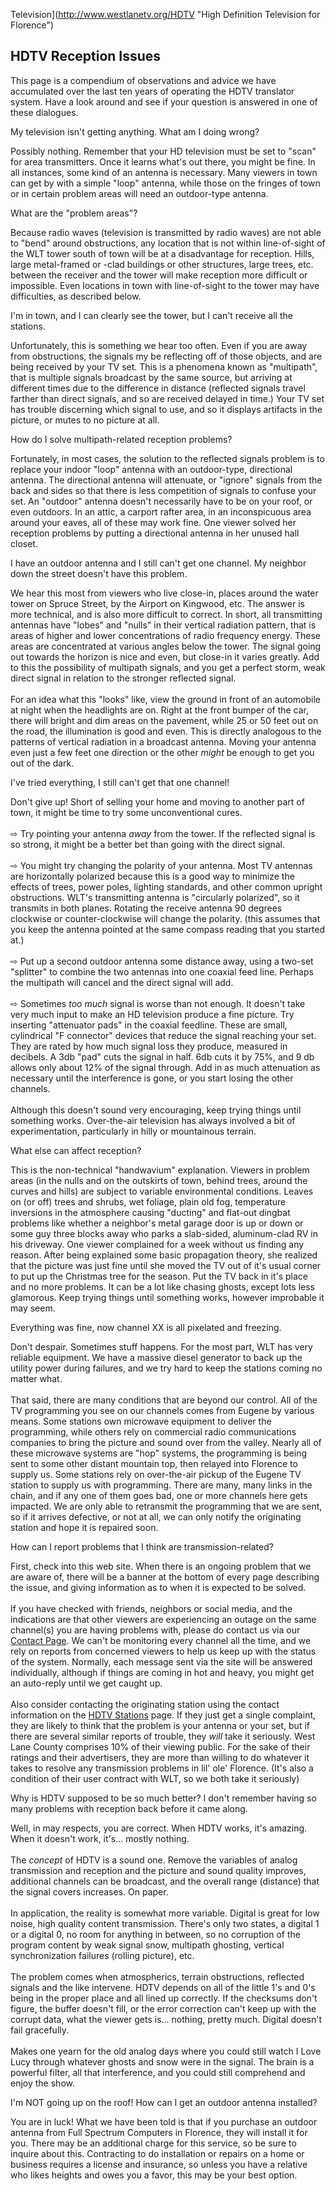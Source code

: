 Television](http://www.westlanetv.org/HDTV "High Definition Television for Florence")

HDTV Reception Issues
---------------------

This page is a compendium of observations and advice we have accumulated
over the last ten years of operating the HDTV translator system. Have a
look around and see if your question is answered in one of these
dialogues.

My television isn't getting anything. What am I doing wrong?

<div>

Possibly nothing. Remember that your HD television must be set to
"scan" for area transmitters. Once it learns what's out there, you
might be fine. In all instances, some kind of an antenna is necessary.
Many viewers in town can get by with a simple "loop" antenna, while
those on the fringes of town or in certain problem areas will need an
outdoor-type antenna.

</div>

What are the "problem areas"?

<div>

Because radio waves (television is transmitted by radio waves) are not
able to "bend" around obstructions, any location that is not within
line-of-sight of the WLT tower south of town will be at a disadvantage
for reception. Hills, large metal-framed or -clad buildings or other
structures, large trees, etc. between the receiver and the tower will
make reception more difficult or impossible. Even locations in town with
line-of-sight to the tower may have difficulties, as described below.

</div>

I'm in town, and I can clearly see the tower, but I can't receive all
the stations.

<div>

Unfortunately, this is something we hear too often. Even if you are away
from obstructions, the signals my be reflecting off of those objects,
and are being received by your TV set. This is a phenomena known as
"multipath", that is multiple signals broadcast by the same source,
but arriving at different times due to the difference in distance
(reflected signals travel farther than direct signals, and so are
received delayed in time.) Your TV set has trouble discerning which
signal to use, and so it displays artifacts in the picture, or mutes to
no picture at all.

</div>

How do I solve multipath-related reception problems?

<div>

Fortunately, in most cases, the solution to the reflected signals
problem is to replace your indoor "loop" antenna with an outdoor-type,
directional antenna. The directional antenna will attenuate, or
"ignore" signals from the back and sides so that there is less
competition of signals to confuse your set. An "outdoor" antenna
doesn't necessarily have to be on your roof, or even outdoors. In an
attic, a carport rafter area, in an inconspicuous area around your
eaves, all of these may work fine. One viewer solved her reception
problems by putting a directional antenna in her unused hall closet.

</div>

I have an outdoor antenna and I still can't get one channel. My
neighbor down the street doesn't have this problem.

<div>

We hear this most from viewers who live close-in, places around the
water tower on Spruce Street, by the Airport on Kingwood, etc. The
answer is more technical, and is also more difficult to correct. In
short, all transmitting antennas have "lobes" and "nulls" in their
vertical radiation pattern, that is areas of higher and lower
concentrations of radio frequency energy. These areas are concentrated
at various angles below the tower. The signal going out towards the
horizon is nice and even, but close-in it varies greatly. Add to this
the possibility of multipath signals, and you get a perfect storm, weak
direct signal in relation to the stronger reflected signal.\
 \
For an idea what this "looks" like, view the ground in front of an
automobile at night when the headlights are on. Right at the front
bumper of the car, there will bright and dim areas on the pavement,
while 25 or 50 feet out on the road, the illumination is good and even.
This is directly analogous to the patterns of vertical radiation in a
broadcast antenna. Moving your antenna even just a few feet one
direction or the other *might* be enough to get you out of the dark.

</div>

I've tried everything, I still can't get that one channel!

<div>

Don't give up! Short of selling your home and moving to another part of
town, it might be time to try some unconventional cures.\
 \
⇨ Try pointing your antenna *away* from the tower. If the reflected
signal is so strong, it might be a better bet than going with the direct
signal.\
 \
⇨ You might try changing the polarity of your antenna. Most TV antennas
are horizontally polarized because this is a good way to minimize the
effects of trees, power poles, lighting standards, and other common
upright obstructions. WLT's transmitting antenna is "circularly
polarized", so it transmits in both planes. Rotating the receive
antenna 90 degrees clockwise or counter-clockwise will change the
polarity. (this assumes that you keep the antenna pointed at the same
compass reading that you started at.)\
 \
⇨ Put up a second outdoor antenna some distance away, using a two-set
"splitter" to combine the two antennas into one coaxial feed line.
Perhaps the multipath will cancel and the direct signal will add.\
 \
⇨ Sometimes *too much* signal is worse than not enough. It doesn't take
very much input to make an HD television produce a fine picture. Try
inserting "attenuator pads" in the coaxial feedline. These are small,
cylindrical "F connector" devices that reduce the signal reaching your
set. They are rated by how much signal loss they produce, measured in
decibels. A 3db "pad" cuts the signal in half. 6db cuts it by 75%, and
9 db allows only about 12% of the signal through. Add in as much
attenuation as necessary until the interference is gone, or you start
losing the other channels.\
 \
Although this doesn't sound very encouraging, keep trying things until
something works. Over-the-air television has always involved a bit of
experimentation, particularly in hilly or mountainous terrain.

</div>

What else can affect reception?

<div>

This is the non-technical "handwavium" explanation. Viewers in problem
areas (in the nulls and on the outskirts of town, behind trees, around
the curves and hills) are subject to variable environmental conditions.
Leaves on (or off) trees and shrubs, wet foliage, plain old fog,
temperature inversions in the atmosphere causing "ducting" and
flat-out dingbat problems like whether a neighbor's metal garage door
is up or down or some guy three blocks away who parks a slab-sided,
aluminum-clad RV in his driveway. One viewer complained for a week
without us finding any reason. After being explained some basic
propagation theory, she realized that the picture was just fine until
she moved the TV out of it's usual corner to put up the Christmas tree
for the season. Put the TV back in it's place and no more problems. It
can be a lot like chasing ghosts, except lots less glamorous. Keep
trying things until something works, however improbable it may seem.

</div>

Everything was fine, now channel XX is all pixelated and freezing.

<div>

Don't despair. Sometimes stuff happens. For the most part, WLT has very
reliable equipment. We have a massive diesel generator to back up the
utility power during failures, and we try hard to keep the stations
coming no matter what.\
 \
That said, there are many conditions that are beyond our control. All of
the TV programming you see on our channels comes from Eugene by various
means. Some stations own microwave equipment to deliver the programming,
while others rely on commercial radio communications companies to bring
the picture and sound over from the valley. Nearly all of these
microwave systems are "hop" systems, the programming is being sent to
some other distant mountain top, then relayed into Florence to supply
us. Some stations rely on over-the-air pickup of the Eugene TV station
to supply us with programming. There are many, many links in the chain,
and if any one of them goes bad, one or more channels here gets
impacted. We are only able to retransmit the programming that we are
sent, so if it arrives defective, or not at all, we can only notify the
originating station and hope it is repaired soon.

</div>

How can I report problems that I think are transmission-related?

<div>

First, check into this web site. When there is an ongoing problem that
we are aware of, there will be a banner at the bottom of every page
describing the issue, and giving information as to when it is expected
to be solved.\
 \
If you have checked with friends, neighbors or social media, and the
indications are that other viewers are experiencing an outage on the
same channel(s) you are having problems with, please do contact us via
our [Contact Page](http://www.westlanetv.org/contact). We can't be
monitoring every channel all the time, and we rely on reports from
concerned viewers to help us keep up with the status of the system.
Normally, each message sent via the site will be answered individually,
although if things are coming in hot and heavy, you might get an
auto-reply until we get caught up.\
 \
Also consider contacting the originating station using the contact
information on the [HDTV
Stations](http://www.westlanetv.org/HDTV/Stations) page. If they just
get a single complaint, they are likely to think that the problem is
your antenna or your set, but if there are several similar reports of
trouble, they *will* take it seriously. West Lane County comprises 10%
of their viewing public. For the sake of their ratings and their
advertisers, they are more than willing to do whatever it takes to
resolve any transmission problems in lil' ole' Florence. (It's also a
condition of their user contract with WLT, so we both take it seriously)

</div>

Why is HDTV supposed to be so much better? I don't remember having so
many problems with reception back before it came along.

<div>

Well, in may respects, you are correct. When HDTV works, it's amazing.
When it doesn't work, it's... mostly nothing.\
 \
The *concept* of HDTV is a sound one. Remove the variables of analog
transmission and reception and the picture and sound quality improves,
additional channels can be broadcast, and the overall range (distance)
that the signal covers increases. On paper.\
 \
In application, the reality is somewhat more variable. Digital is great
for low noise, high quality content transmission. There's only two
states, a digital 1 or a digital 0, no room for anything in between, so
no corruption of the program content by weak signal snow, multipath
ghosting, vertical synchronization failures (rolling picture), etc.\
 \
The problem comes when atmospherics, terrain obstructions, reflected
signals and the like intervene. HDTV depends on all of the little 1's
and 0's being in the proper place and all lined up correctly. If the
checksums don't figure, the buffer doesn't fill, or the error
correction can't keep up with the corrupt data, what the viewer gets
is... nothing, pretty much. Digital doesn't fail gracefully.\
 \
Makes one yearn for the old analog days where you could still watch I
Love Lucy through whatever ghosts and snow were in the signal. The brain
is a powerful filter, all that interference, and you could still
comprehend and enjoy the show.

</div>

I'm NOT going up on the roof! How can I get an outdoor antenna
installed?

<div>

You are in luck! What we have been told is that if you purchase an
outdoor antenna from Full Spectrum Computers in Florence, they will
install it for you. There may be an additional charge for this service,
so be sure to inquire about this. Contracting to do installation or
repairs on a home or business requires a license and insurance, so
unless you have a relative who likes heights and owes you a favor, this
may be your best option.

</div>



